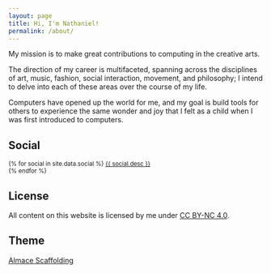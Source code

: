 ```yaml
---
layout: page
title: Hi, I'm Nathaniel!
permalink: /about/
---
```


My mission is to make great contributions to computing in the creative arts.

The direction of my career is multifaceted, spanning across the disciplines of
art, music, fashion, social interaction, movement, and philosophy; I intend to
delve into each of these areas over the course of my life.

Computers have opened up the world for me, and my goal is build tools for others
to experience the same wonder and joy that I felt as a child when I was first
introduced to computers.

## Social

<p>
  <small>
  {% for social in site.data.social %}
    <a target="_blank" href="{{ social.url }}" title="{{ social.title }}">
      <i class="fa {{ social.icon }}" style="min-width: 1.8vw"></i>
      {{ social.desc }}
    </a><br>
  {% endfor %}
  </small>
</p>

## License

<p>
  All content on this website is licensed by me under
  <a target="_blank" href="http://creativecommons.org/licenses/by-nc/4.0/">CC BY-NC 4.0</a>.
</p>

## Theme

<p>
  <a target="_blank" href="http://sparanoid.com/lab/amsf/">Almace Scaffolding</a>
</p>
